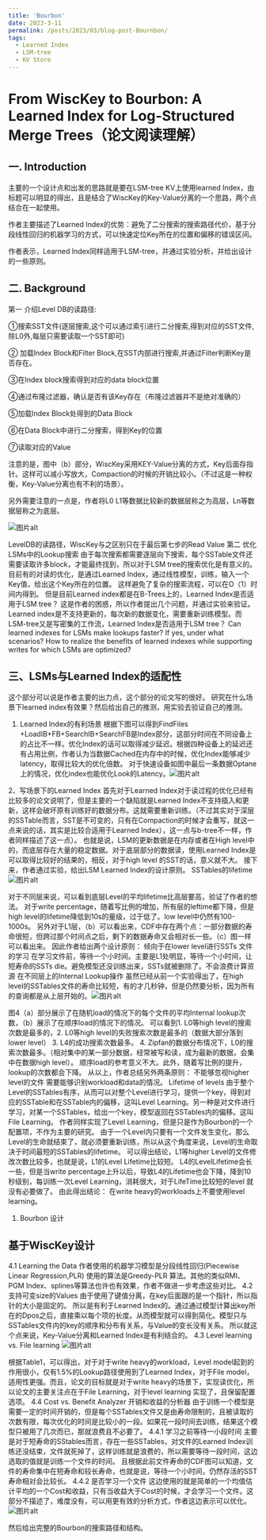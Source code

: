 ```yaml
---
title: 'Bourbon'
date: 2023-3-11
permalink: /posts/2023/03/blog-post-Bournbon/
tags:
  - Learned Index
  - LSM-tree
  - KV Store
---
```


# From WiscKey to Bourbon: A Learned Index for Log-Structured Merge Trees（论文阅读理解）

## 一. Introduction

主要的一个设计点和出发的思路就是要在LSM-tree KV上使用learned Index，由标题可以明显的得出，且是结合了WiscKey的Key-Value分离的一个思路，两个点结合在一起使用。  

作者主要描述了Learned Index的优势：避免了二分搜索的搜索路径代价，基于分段线性回归的机器学习的方式，可以快速定位Key所在的位置和偏移的错误区间。  

作者表示，Learned Index同样适用于LSM-tree，并通过实验分析，并给出设计的一些原则。  

## 二. Background

第一  介绍Level DB的读路径:    

①搜索SST文件(逐层搜索,这个可以通过索引进行二分搜索,得到对应的SST文件,除L0外,每层只需要读取一个SST即可)  

② 加载Index Block和Filter Block,在SST内部进行搜索,并通过Filter判断Key是否存在。  

③在Index block搜索得到对应的data block位置  

④通过布隆过滤器，确认是否有该Key存在（布隆过滤器并不是绝对准确的）  

⑤加载Index Block处得到的Data Block  

⑥在Data Block中进行二分搜索，得到Key的位置  

⑦读取对应的Value  

注意的是，图中（b）部分，WiscKey采用KEY-Value分离的方式，Key后面存指针。这样可以减小写放大，Compaction的时候的开销比较小。（不过这是一种权衡，Key-Value分离也有不利的场景）。  

另外需要注意的一点是，作者将L0 L1等数据比较新的数据层称之为高层，Ln等数据层称之为底层。  

​
<img src="_posts\3月博客\Bourbon-1.png" alt="图片alt" title="图片title">

LevelDB的读路径，WiscKey与之区别只在于最后第七步的Read Value
第二 优化LSMs中的Lookup搜索
由于每次搜索都需要逐层向下搜索，每个SSTable文件还需要读取许多block，才能最终找到，所以对于LSM tree的搜索优化是有意义的。
目前有的对读的优化，是通过Learned Index，通过线性模型，训练，输入一个Key值，给出这个Key所在的位置。
这样避免了复杂的搜索流程，可以在O（1）时间内得到。
但是目前Learned index都是在B-Trees上的，Learned Index是否适用于LSM tree？
这是作者的困惑，所以作者提出几个问题，并通过实验来验证。Learned index是不支持更新的，每次新的数据变化，需要重新训练模型。而LSM-tree又是写密集的工作流，Learned Index是否适用于LSM tree？
Can learned indexes for LSMs make lookups faster? If yes, under what scenarios? 
How to realize the benefits of learned indexes while supporting writes for which LSMs are optimized?
## 三、LSMs与Learned Index的适配性
这个部分可以说是作者主要的出力点，这个部分的论文写的很好。
研究在什么场景下learned index有效果？然后给出自己的推测，用实验去验证自己的推测。
1. Learned Index的有利场景 
根据下图可以得到FindFiles +LoadIB+FB+SearchIB+SearchFB是Index部分，这部分时间在不同设备上的占比不一样。优化Index的话可以取得减少延迟。根据四种设备上的延迟还有占用比例，作者认为当数据Cached在内存中的时候，优化Index能够减少latency，取得比较大的优化倍数。
对于快速设备如图中最后一条数据Optane上的情况，优化index也能优化Look的Latency。
​<img src="_posts\3月博客\Bourbon-2.png" alt="图片alt" title="图片title">


2、写场景下的Learned Index
首先对于Learned Index对于读过程的优化已经有比较多的论文说明了，但是主要的一个缺陷就是Learned Index不支持插入和更新，这样会破坏原有训练好的数据分布。这就需要重新训练。（不过其实对于深层的SSTable而言，SST是不可变的，只有在Compaction的时候才会重写，就这一点来说的话，其实是比较合适用于Learned Index），这一点与b-tree不一样，作者同样描述了这一点）。
也就是说，LSM的更新数据是在内存或者在High level中的，而底层存在大量的稳定数据。对于底层部分的数据读，使用Learned Index是可以取得比较好的结果的，相反，对于high level 的SST的话，意义就不大。
接下来，作者通过实验，给出LSM Learned Index的设计原则。
SSTables的lifetime
​
<img src="_posts\3月博客\Bourbon-3.png" alt="图片alt" title="图片title">

对于不同层来说，可以看到底层Level的平均lifetime比高层要高，验证了作者的想法。
对于write percentage，随着写比例的增加，所有层的leftime都下降，但是high level的lifetime降低到10s的量级，过于低了。low level中仍然有100-1000s。
另外对于L1层，（b）可以看出来，CDF中存在两个点：一部分数据的寿命很短，但跨过那个时间点之后，剩下的数据寿命又会相对长一些。（c）图一样可以看出来。
因此作者给出两个设计原则：
倾向于在lower level进行SSTs 文件的学习
在学习文件前，等待一个小时间。主要是L1处明显，等待一个小时间，让短寿命的SSTs die。避免模型还没训练出来，SSTs就被删除了。不会浪费计算资源
在不同层上的Internal Lookup操作
虽然已经从前一个实验得出了，在high level的SSTables文件的寿命比较短，有的才几秒钟，但是仍然要分析，因为所有的查询都是从上层开始的。
​<img src="_posts\3月博客\Bourbon-4.png" alt="图片alt" title="图片title">


图4（a）部分展示了在随机load的情况下的每个文件的平均Internal  lookup次数，（b）展示了在顺序load的情况下的情况。
可以看到1. L0等high level的搜索次数是最多的，2. L0等high level的失败搜索次数是最多的（数据大部分落到lower level） 3. L4的成功搜索次数最多。 4. Zipfan的数据分布情况下，L0的搜索次数最多。（相对集中的某一部分数据，经常被写和读，成为最新的数据，会集中在数据high level）。
顺序load的参考意义不大。此外，随着写比例的提升，lookup的次数都会下降。
从以上，作者总结另外两条原则：
不能够忽视higher level的文件
需要能够识别workload和data的情况。
Lifetime of levels
由于整个Level的SSTables有序，从而可以对整个Level进行学习，提供一个key，得到对应的SSTable和在SSTable内的偏移，这叫Level Learning。另一种是对文件进行学习，对某一个SSTables，给出一个key，模型返回在SSTables内的偏移。这叫File Learning。
作者同样实现了Level Learning，但是只是作为Bourbon的一个配置项，不作为主要的研究。
由于一个Level内只要有一个文件发生变化，那么Level的生命就结束了，就必须要重新训练，所以从这个角度来说，Level的生命取决于时间最短的SSTables的lifetime。
可以得出结论，L1等higher Level的文件修改次数比较多，也就是说，L1的Level Lifetime比较短。
L4的LevelLifetime会长一些，但是当write percentage上升以后，导致L4的Lifetime也会下降，降到10秒级别，每训练一次Level Learning，消耗很大，对于LifeTime比较短的level 就没有必要做了。
由此得出结论：
在write heavy的workloads上不要使用level learning。
1. Bourbon 设计
## 基于WiscKey设计
4.1 Learning the Data
作者使用的机器学习模型是分段线性回归(Piecewise Linear Regression,PLR)
使用的算法是Greedy-PLR 算法。其他的类似RMI、PGM Index、splines等算法也许也有效果，作者不做进一步考虑这些对比。
4.2 支持可变size的Values
由于使用了键值分离，在key后面跟的是一个指针，所以指针的大小是固定的。
所以是有利于Learned Index的。通过通过模型计算出key所在的Dpos之后，直接乘以每个项的长度。从而模型就可以得到简化。模型只与SSTables文件内的key的顺序和分布有关系，与Value的变长没有关系。
所以就这个点来说，Key-Value分离和Learned Index是有利结合的。
4.3 Level learning vs. File learning
​
<img src="_posts\3月博客\Bourbon-5.png" alt="图片alt" title="图片title">

根据Table1，可以得出，对于对于write heavy的workload，Level model起到的作用很小，仅有1.5%的Lookup路径使用到了Learned Index，对于File model，适用性更强。而且，论文的目标就是对于write heavy的场景下，实现读优化，所以论文的主要关注点在于File Learning，对于level learning 实现了，且保留配置选项。
4.4  Cost vs. Benefit Analyzer
开销和收益的分析器
由于训练一个模型是需要一定的时间开销的，但是每个SSTables文件又是由寿命限制的，且被读取的次数有限，每次优化的时间是比较小的一段。如果花一段时间去训练，结果这个模型只被用了几次而已，那就浪费且不必要了。
4.4.1 学习之前等待一小段时间
主要是对于短寿命的SStables而言，存在一些SSTables，对文件的Learned Index训练还没结束，文件就死掉了，这样训练就是浪费的，所以需要等待一段时间，这边选取的值就是训练一个文件的时间。
且根据此前文件寿命的CDF图可以知道，文件的寿命集中在短寿命和较长寿命，也就是说，等待一个小时间，仍然存活的SST寿命相对会比较长。
4.4.2 是否学习一个文件
这边使用的就是简单的一个均值估计平均的一个Cost和收益，只有当收益大于Cost的时候，才会学习一个文件。这部分不描述了，难度没有，可以用更有效的分析方式，作者这边表示可以优化。
​
<img src="_posts\3月博客\Bourbon-6.png" alt="图片alt" title="图片title">

然后给出完整的Bourbon的搜索路径和结构。